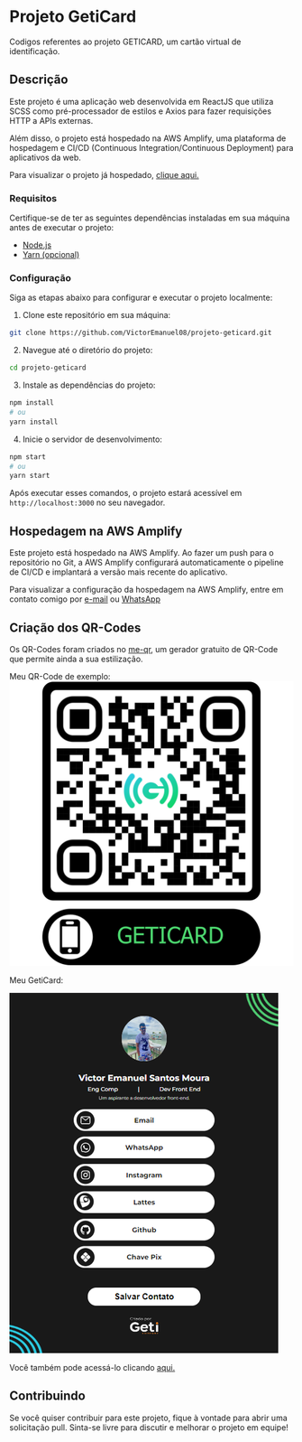# Projeto GetiCard

Codigos referentes ao projeto GETICARD, um cartão virtual de identificação.

## Descrição

Este projeto é uma aplicação web desenvolvida em ReactJS que utiliza SCSS como pré-processador de estilos e Axios para fazer requisições HTTP a APIs externas.

Além disso, o projeto está hospedado na AWS Amplify, uma plataforma de hospedagem e CI/CD (Continuous Integration/Continuous Deployment) para aplicativos da web.

Para visualizar o projeto já hospedado, [clique aqui.](https://main.d2mzphd0dypmws.amplifyapp.com)

### Requisitos

Certifique-se de ter as seguintes dependências instaladas em sua máquina antes de executar o projeto:

- [Node.js](https://nodejs.org)
- [Yarn (opcional)](https://yarnpkg.com)

### Configuração

Siga as etapas abaixo para configurar e executar o projeto localmente:

1. Clone este repositório em sua máquina:

```bash
git clone https://github.com/VictorEmanuel08/projeto-geticard.git
```

2. Navegue até o diretório do projeto:

```bash
cd projeto-geticard
```

3. Instale as dependências do projeto:

```bash
npm install
# ou
yarn install
```

4. Inicie o servidor de desenvolvimento:

```bash
npm start
# ou
yarn start
```

Após executar esses comandos, o projeto estará acessível em `http://localhost:3000` no seu navegador.

## Hospedagem na AWS Amplify

Este projeto está hospedado na AWS Amplify. Ao fazer um push para o repositório no Git, a AWS Amplify configurará automaticamente o pipeline de CI/CD e implantará a versão mais recente do aplicativo.

Para visualizar a configuração da hospedagem na AWS Amplify, entre em contato comigo por [e-mail](mailto:victorem3181@gmail.com) ou <a href="https://api.whatsapp.com/send?phone=+5598992303667&text=Olá. Vim pelo seu github.">WhatsApp</a>

## Criação dos QR-Codes

Os QR-Codes foram criados no
<a href="https://me-qr.com">me-qr</a>, um gerador gratuito de QR-Code que permite ainda a sua estilização.

Meu QR-Code de exemplo:
<img src="./src/assets/QR-CODE-Victor.png" alt="QR-CODE de Victor"/>

Meu GetiCard:

<img src="./src/assets/GETICARD-VICTOR.png" alt="GetiCard de Victor"/>

Você também pode acessá-lo clicando
<a href="https://main.d2mzphd0dypmws.amplifyapp.com/card-view/victor">
aqui.</a>

## Contribuindo

Se você quiser contribuir para este projeto, fique à vontade para abrir uma solicitação pull. Sinta-se livre para discutir e melhorar o projeto em equipe!
